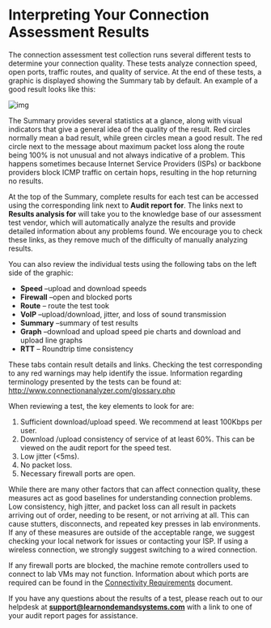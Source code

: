 # Interpreting Your Connection Assessment Results

The connection assessment test collection runs several different tests to determine your connection quality. These tests analyze connection speed, open ports, traffic routes, and quality of service. At the end of these tests, a graphic is displayed showing the Summary tab by default. An example of a good result looks like this:

![img](/images/conn_res_graphic.png)

The Summary provides several statistics at a glance, along with visual indicators that give a general idea of the quality of the result. Red circles normally mean a bad result, while green circles mean a good result. The red circle next to the message about maximum packet loss along the route being 100% is not unusual and not always indicative of a problem. This happens sometimes because Internet Service Providers (ISPs) or backbone providers block ICMP traffic on certain hops, resulting in the hop returning no results.

At the top of the Summary, complete results for each test can be accessed using the corresponding link next to **Audit report for**. The links next to **Results analysis for** will take you to the knowledge base of our assessment test vendor, which will automatically analyze the results and provide detailed information about any problems found. We encourage you to check these links, as they remove much of the difficulty of manually analyzing results.

You can also review the individual tests using the following tabs on the left side of the graphic:

- **Speed** –upload and download speeds  
- **Firewall** –open and blocked ports
- **Route** – route the test took
- **VoIP** –upload/download, jitter, and loss of sound transmission
- **Summary** –summary of test results
- **Graph** –download and upload speed pie charts and download and upload line graphs
- **RTT** – Roundtrip time consistency

These tabs contain result details and links. Checking the test corresponding to any red warnings may help identify the issue. Information regarding terminology presented by the tests can be found at: <http://www.connectionanalyzer.com/glossary.php> 

When reviewing a test, the key elements to look for are:

1. Sufficient download/upload speed. We recommend at least 100Kbps per user.
2. Download /upload consistency of service of at least 60%. This can be viewed on the audit report for the speed test.
3. Low jitter (<5ms).
4. No packet loss.
5. Necessary firewall ports are open.

While there are many other factors that can affect connection quality, these measures act as good baselines for understanding connection problems. Low consistency, high jitter, and packet loss can all result in packets arriving out of order, needing to be resent, or not arriving at all. This can cause stutters, disconnects, and repeated key presses in lab environments. If any of these measures are outside of the acceptable range, we suggest checking your local network for issues or contacting your ISP. If using a wireless connection, we strongly suggest switching to a wired connection.

If any firewall ports are blocked, the machine remote controllers used to connect to lab VMs may not function. Information about which ports are required can be found in the [Connectivity Requirements](connectivity-requires.html) document.

If you have any questions about the results of a test, please reach out to our helpdesk at **support@learnondemandsystems.com** with a link to one of your audit report pages for assistance.
